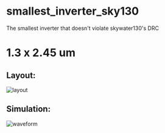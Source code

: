 # smallest_inverter_sky130
The smallest inverter that doesn't violate skywater130's DRC

# 1.3 x 2.45 um


## Layout:

![layout](https://user-images.githubusercontent.com/23662796/178145637-40308e57-a7fb-45ce-84d3-6e09a2961586.png)

## Simulation:

![waveform](https://user-images.githubusercontent.com/23662796/178145638-72b2a802-3acf-42e0-8337-660f8a158491.png)
